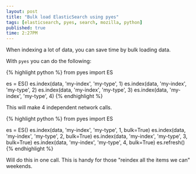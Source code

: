 ```yaml
---
layout: post
title: "Bulk load ElasticSearch using pyes"
tags: [elasticsearch, pyes, search, mozilla, python]
published: true
time: 2:27PM
---
```


When indexing a lot of data, you can save time by bulk loading data.

With `pyes` you can do the following:

{% highlight python %}
from pyes import ES


es = ES()
es.index(data, 'my-index', 'my-type', 1)
es.index(data, 'my-index', 'my-type', 2)
es.index(data, 'my-index', 'my-type', 3)
es.index(data, 'my-index', 'my-type', 4)
{% endhighlight %}

This will make 4 independent network calls.

{% highlight python %}
from pyes import ES


es = ES()
es.index(data, 'my-index', 'my-type', 1, bulk=True)
es.index(data, 'my-index', 'my-type', 2, bulk=True)
es.index(data, 'my-index', 'my-type', 3, bulk=True)
es.index(data, 'my-index', 'my-type', 4, bulk=True)
es.refresh()
{% endhighlight %}

Will do this in one call.  This is handy for those "reindex all the items we
can" weekends.
